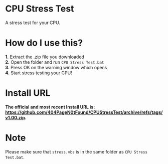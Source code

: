 # CPU Stress Test
A stress test for your CPU.

# How do I use this?
**1.** Extract the .zip file you downloaded
<br />
**2.** Open the folder and run `CPU Stress Test.bat`
<br />
**3.** Press OK on the warning window which opens
<br />
**4.** Start stress testing your CPU!

# Install URL
**The official and most recent Install URL is: https://github.com/404PageN0tFound/CPUStressTest/archive/refs/tags/v1.00.zip.**

# Note
Please make sure that `stress.vbs` is in the same folder as `CPU Stress Test.bat`.
